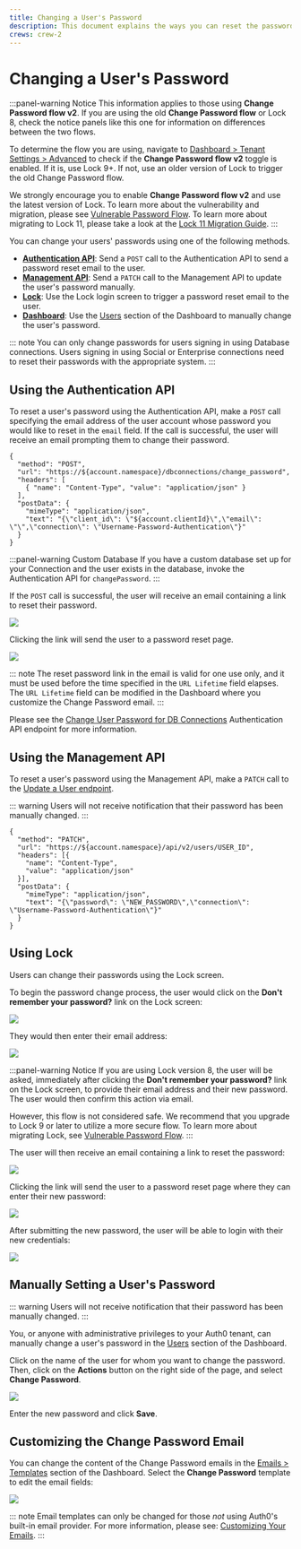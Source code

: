 ```yaml
---
title: Changing a User's Password
description: This document explains the ways you can reset the passwords for users of your Auth0 clients.
crews: crew-2
---
```

# Changing a User's Password

:::panel-warning Notice
This information applies to those using **Change Password flow v2**. If you are using the old **Change Password flow** or Lock 8, check the notice panels like this one for information on differences between the two flows.

To determine the flow you are using, navigate to [Dashboard > Tenant Settings > Advanced](${manage_url}/#/tenant/advanced) to check if the **Change Password flow v2** toggle is enabled. If it is, use Lock 9+. If not, use an older version of Lock to trigger the old Change Password flow.

We strongly encourage you to enable **Change Password flow v2** and use the latest version of Lock. To learn more about the vulnerability and migration, please see [Vulnerable Password Flow](/migrations#vulnerable-password-flow). To learn more about migrating to Lock 11, please take a look at the [Lock 11 Migration Guide](/libraries/lock/v11/migration-guide).
:::

You can change your users' passwords using one of the following methods.

+ [**Authentication API**](#using-the-authentication-api): Send a `POST` call to the Authentication API to send a password reset email to the user.
+ [**Management API**](#using-the-management-api): Send a `PATCH` call to the Management API to update the user's password manually.
+ [**Lock**](#using-lock): Use the Lock login screen to trigger a password reset email to the user.
+ [**Dashboard**](#manually-setting-a-user-s-password): Use the [Users](${manage_url}/#/users) section of the Dashboard to manually change the user's password.

::: note
You can only change passwords for users signing in using Database connections. Users signing in using Social or Enterprise connections need to reset their passwords with the appropriate system.
:::

## Using the Authentication API

To reset a user's password using the Authentication API, make a `POST` call specifying the email address of the user account whose password you would like to reset in the `email` field. If the call is successful, the user will receive an email prompting them to change their password.

```har
{
  "method": "POST",
  "url": "https://${account.namespace}/dbconnections/change_password",
  "headers": [
    { "name": "Content-Type", "value": "application/json" }
  ],
  "postData": {
    "mimeType": "application/json",
    "text": "{\"client_id\": \"${account.clientId}\",\"email\": \"\",\"connection\": \"Username-Password-Authentication\"}"
  }
}
```

:::panel-warning Custom Database
If you have a custom database set up for your Connection and the user exists in the database, invoke the Authentication API for `changePassword`.
:::

If the `POST` call is successful, the user will receive an email containing a link to reset their password.

![](/media/articles/connections/database/reset-password-email.png)

Clicking the link will send the user to a password reset page.

![](/media/articles/connections/database/reset-password.png)

::: note
The reset password link in the email is valid for one use only, and it must be used before the time specified in the `URL Lifetime` field elapses. The `URL Lifetime` field can be modified in the Dashboard where you customize the Change Password email.
:::

Please see the [Change User Password for DB Connections](/api/authentication/reference#change-password) Authentication API endpoint for more information.

## Using the Management API

To reset a user's password using the Management API, make a `PATCH` call to the [Update a User endpoint](/api/management/v2#!/Users/patch_users_by_id).

::: warning
Users will not receive notification that their password has been manually changed.
:::

```har
{
  "method": "PATCH",
  "url": "https://${account.namespace}/api/v2/users/USER_ID",
  "headers": [{
    "name": "Content-Type",
    "value": "application/json"
  }],
  "postData": {
    "mimeType": "application/json",
    "text": "{\"password\": \"NEW_PASSWORD\",\"connection\": \"Username-Password-Authentication\"}"
  }
}
```

## Using Lock

Users can change their passwords using the Lock screen.

To begin the password change process, the user would click on the **Don't remember your password?** link on the Lock screen:

![](/media/articles/connections/database/lock_v9/lock_login_page.png)

They would then enter their email address:

![](/media/articles/connections/database/lock_v9/lock_request_reset.png)

:::panel-warning Notice
If you are using Lock version 8, the user will be asked, immediately after clicking the **Don't remember your password?** link on the Lock screen, to provide their email address and their new password. The user would then confirm this action via email.

However, this flow is not considered safe. We recommend that you upgrade to Lock 9 or later to utilize a more secure flow. To learn more about migrating Lock, see [Vulnerable Password Flow](/migrations#vulnerable-password-flow).
:::

The user will then receive an email containing a link to reset the password:

![](/media/articles/connections/database/lock_v9/lock_reset_pass_email.png)

Clicking the link will send the user to a password reset page where they can enter their new password:

![](/media/articles/connections/database/lock_v9/lock_set_new_pass.png)

After submitting the new password, the user will be able to login with their new credentials:

![](/media/articles/connections/database/lock_v9/lock_pass_changed.png)

## Manually Setting a User's Password

::: warning
Users will not receive notification that their password has been manually changed.
:::

You, or anyone with administrative privileges to your Auth0 tenant, can manually change a user's password in the [Users](${manage_url}/#/users) section of the Dashboard.

Click on the name of the user for whom you want to change the password. Then, click on the **Actions** button on the right side of the page, and select **Change Password**.

![](/media/articles/connections/database/manual-password-change.png)

Enter the new password and click **Save**.


## Customizing the Change Password Email

You can change the content of the Change Password emails in the  [Emails > Templates](${manage_url}/#/emails) section of the Dashboard. Select the **Change Password** template to edit the email fields:

![](/media/articles/connections/database/change-password-email.png)

::: note
Email templates can only be changed for those *not* using Auth0's built-in email provider. For more information, please see: [Customizing Your Emails](/email/templates).
:::
